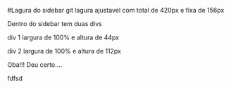#Lagura do sidebar
git 
lagura ajustavel com total de 420px e fixa de 156px

Dentro do sidebar tem duas divs

div 1 largura de 100% e altura de 44px

div 2 largura de 100% e altura de 112px

Oba!!! Deu certo....

fdfsd